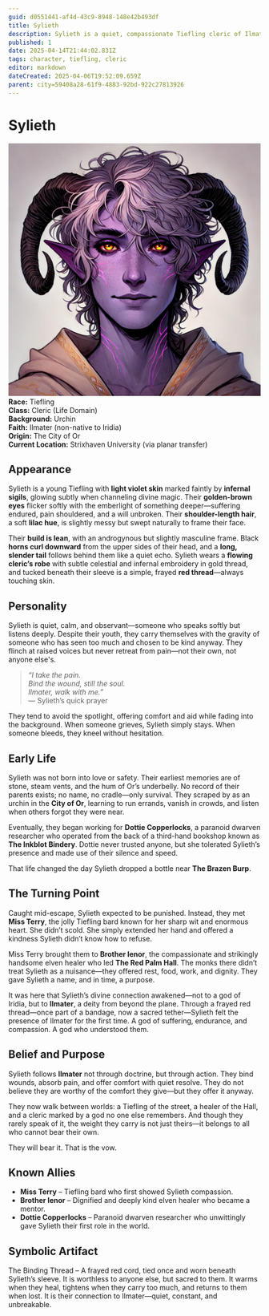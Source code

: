 ```yaml
---
guid: d0551441-af4d-43c9-8948-148e42b493df
title: Sylieth
description: Sylieth is a quiet, compassionate Tiefling cleric of Ilmater who carries the weight of suffering for others, offering healing and comfort from a life of hardship in the underbelly of Or.
published: 1
date: 2025-04-14T21:44:02.831Z
tags: character, tiefling, cleric
editor: markdown
dateCreated: 2025-04-06T19:52:09.659Z
parent: city=59408a28-61f9-4883-92bd-922c27813926
---
```


# Sylieth
![sylieth.png](/images/characters/sylieth.png)
**Race:** Tiefling  
**Class:** Cleric (Life Domain)  
**Background:** Urchin  
**Faith:** Ilmater (non-native to Iridia)  
**Origin:** The City of Or  
**Current Location:** Strixhaven University (via planar transfer)  

## Appearance
Sylieth is a young Tiefling with **light violet skin** marked faintly by **infernal sigils**, glowing subtly when channeling divine magic. Their **golden-brown eyes** flicker softly with the emberlight of something deeper—suffering endured, pain shouldered, and a will unbroken. Their **shoulder-length hair**, a soft **lilac hue**, is slightly messy but swept naturally to frame their face. 

Their **build is lean**, with an androgynous but slightly masculine frame. Black **horns curl downward** from the upper sides of their head, and a **long, slender tail** follows behind them like a quiet echo. Sylieth wears a **flowing cleric’s robe** with subtle celestial and infernal embroidery in gold thread, and tucked beneath their sleeve is a simple, frayed **red thread**—always touching skin.

## Personality
Sylieth is quiet, calm, and observant—someone who speaks softly but listens deeply. Despite their youth, they carry themselves with the gravity of someone who has seen too much and chosen to be kind anyway. They flinch at raised voices but never retreat from pain—not their own, not anyone else's.

> *“I take the pain.  
> Bind the wound, still the soul.  
> Ilmater, walk with me.”*  
> — Sylieth’s quick prayer

They tend to avoid the spotlight, offering comfort and aid while fading into the background. When someone grieves, Sylieth simply stays. When someone bleeds, they kneel without hesitation.

## Early Life
Sylieth was not born into love or safety. Their earliest memories are of stone, steam vents, and the hum of Or’s underbelly. No record of their parents exists; no name, no cradle—only survival. They scraped by as an urchin in the **City of Or**, learning to run errands, vanish in crowds, and listen when others forgot they were near.

Eventually, they began working for **Dottie Copperlocks**, a paranoid dwarven researcher who operated from the back of a third-hand bookshop known as **The Inkblot Bindery**. Dottie never trusted anyone, but she tolerated Sylieth’s presence and made use of their silence and speed.

That life changed the day Sylieth dropped a bottle near **The Brazen Burp**.

## The Turning Point
Caught mid-escape, Sylieth expected to be punished. Instead, they met **Miss Terry**, the jolly Tiefling bard known for her sharp wit and enormous heart. She didn’t scold. She simply extended her hand and offered a kindness Sylieth didn’t know how to refuse.

Miss Terry brought them to **Brother Ienor**, the compassionate and strikingly handsome elven healer who led **The Red Palm Hall**. The monks there didn’t treat Sylieth as a nuisance—they offered rest, food, work, and dignity. They gave Sylieth a name, and in time, a purpose.

It was here that Sylieth’s divine connection awakened—not to a god of Iridia, but to **Ilmater**, a deity from beyond the plane. Through a frayed red thread—once part of a bandage, now a sacred tether—Sylieth felt the presence of Ilmater for the first time. A god of suffering, endurance, and compassion. A god who understood them.

## Belief and Purpose
Sylieth follows **Ilmater** not through doctrine, but through action. They bind wounds, absorb pain, and offer comfort with quiet resolve. They do not believe they are worthy of the comfort they give—but they offer it anyway.

They now walk between worlds: a Tiefling of the street, a healer of the Hall, and a cleric marked by a god no one else remembers. And though they rarely speak of it, the weight they carry is not just theirs—it belongs to all who cannot bear their own.

They will bear it. That is the vow.

## Known Allies
- **Miss Terry** – Tiefling bard who first showed Sylieth compassion.  
- **Brother Ienor** – Dignified and deeply kind elven healer who became a mentor.  
- **Dottie Copperlocks** – Paranoid dwarven researcher who unwittingly gave Sylieth their first role in the world.

## Symbolic Artifact
The Binding Thread – A frayed red cord, tied once and worn beneath Sylieth’s sleeve. It is worthless to anyone else, but sacred to them. It warms when they heal, tightens when they carry too much, and returns to them when lost. It is their connection to Ilmater—quiet, constant, and unbreakable.

